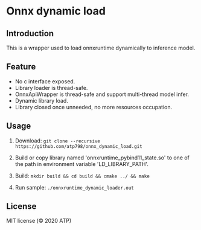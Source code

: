 # Onnx dynamic load

## Introduction
This is a wrapper used to load onnxruntime dynamically to inference model.

## Feature
- No c interface exposed.
- Library loader is thread-safe.
- OnnxApiWrapper is thread-safe and support multi-thread model infer.
- Dynamic library load.
- Library closed once unneeded, no more resources occupation. 

## Usage
1. Download: `git clone --recursive https://github.com/atp798/onnx_dynamic_load.git`

2. Build or copy library named 'onnxruntime_pybind11_state.so' to one of the path in environment variable 'LD_LIBRARY_PATH'.

3. Build: `mkdir build && cd build && cmake ../ && make`

4. Run sample: `./onnxruntime_dynamic_loader.out`

License
-------
MIT license (© 2020 ATP)

